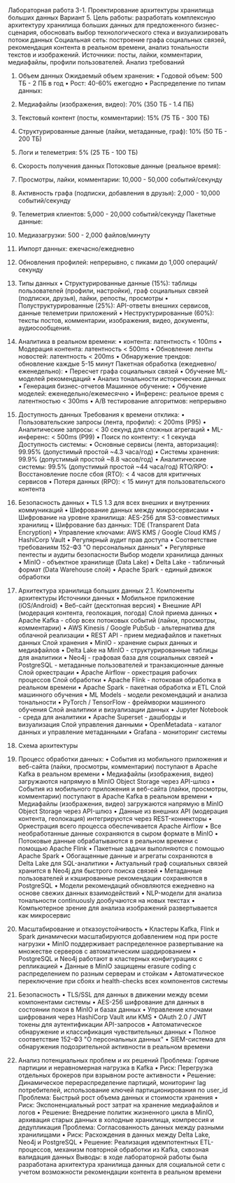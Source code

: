 Лабораторная работа 3-1. Проектирование архитектуры хранилища больших данных
Вариант 5.
Цель работы: разработать комплексную архитектуру хранилища больших
данных для предложенного бизнес-сценария, обосновать выбор технологического
стека и визуализировать потоки данных
Социальная сеть: построение графа социальных связей, рекомендация контента в реальном времени, анализ тональности текстов и изображений. Источники: посты, лайки, комментарии, медиафайлы, профили пользователей.
Анализ требований
1. Объем данных
Ожидаемый объем хранения:
•	Годовой объем: 500 ТБ - 2 ПБ в год
•	Рост: 40-60% ежегодно
•	Распределение по типам данных:
1.	Медиафайлы (изображения, видео): 70% (350 ТБ - 1.4 ПБ)
2.	Текстовый контент (посты, комментарии): 15% (75 ТБ - 300 ТБ)
3.	Структурированные данные (лайки, метаданные, граф): 10% (50 ТБ - 200 ТБ)
4.	Логи и телеметрия: 5% (25 ТБ - 100 ТБ)
2. Скорость получения данных
Потоковые данные (реальное время):
1.	Просмотры, лайки, комментарии: 10,000 - 50,000 событий/секунду
2.	Активность графа (подписки, добавления в друзья): 2,000 - 10,000 событий/секунду
3.	Телеметрия клиентов: 5,000 - 20,000 событий/секунду
Пакетные данные:
1.	Медиазагрузки: 500 - 2,000 файлов/минуту
2.	Импорт данных: ежечасно/ежедневно
3.	Обновления профилей: непрерывно, с пиками до 1,000 операций/секунду
3. Типы данных
•	Структурированные данные (15%): таблицы пользователей (профили, настройки), граф социальных связей (подписки, друзья), лайки, репосты, просмотры
•	Полуструктурированные (25%): API-ответы внешних сервисов, данные телеметрии приложений
•	Неструктурированные (60%): тексты постов, комментарии, изображения, видео, документы, аудиосообщения.
4. Аналитика в реальном времени:
•	контента: латентность < 100ms
•	Модерация контента: латентность < 500ms
•	Обновление ленты новостей: латентность < 200ms
•	Обнаружение трендов: обновление каждые 5-15 минут
Пакетная обработка (ежедневно/еженедельно):
•	Пересчет графа социальных связей
•	Обучение ML-моделей рекомендаций
•	Анализ тональности исторических данных
•	Генерация бизнес-отчетов
Машинное обучение:
•	Обучение моделей: еженедельно/ежемесячно
•	Инференс: реальное время с латентностью < 300ms
•	A/B тестирование алгоритмов: непрерывно
5. Доступность данных
Требования к времени отклика:
•	Пользовательские запросы (лента, профили): < 200ms (P95)
•	Аналитические запросы: < 30 секунд для сложных агрегаций
•	ML-инференс: < 500ms (P99)
•	Поиск по контенту: < 1 секунда
Доступность системы:
•	Основные сервисы (лента, авторизация): 99.95% (допустимый простой ~4.3 часа/год)
•	Системы хранения: 99.9% (допустимый простой ~8.8 часов/год)
•	Аналитические системы: 99.5% (допустимый простой ~44 часа/год)
RTO/RPO:
•	Восстановление после сбоя (RTO): < 4 часов для критичных сервисов
•	Потеря данных (RPO): < 15 минут для пользовательского контента
6. Безопасность данных
•	TLS 1.3 для всех внешних и внутренних коммуникаций
•	Шифрование данных между микросервисами
•	Шифрование на уровне хранилища: AES-256 для S3-совместимых хранилищ
•	Шифрование баз данных: TDE (Transparent Data Encryption)
•	Управление ключами: AWS KMS / Google Cloud KMS / HashiCorp Vault
•	Регулярный аудит прав доступа
•	Соответствие требованиям 152-ФЗ "О персональных данных" 
•	Регулярные пентесты и аудиты безопасности
Выбор модели хранилища данных
•	MinIO - объектное хранилище (Data Lake)
•	Delta Lake - табличный формат (Data Warehouse слой)
•	Apache Spark - единый движок обработки
2. Архитектура хранилища больших данных
2.1. Компоненты архитектуры
Источники данных
•	Мобильное приложение (iOS/Android)
•	Веб-сайт (десктопная версия)
•	Внешние API (модерация контента, геолокация, погода)
Слой приема данных
•	Apache Kafka - сбор всех потоковых событий (лайки, просмотры, комментарии)
•	AWS Kinesis / Google PubSub - альтернатива для облачной реализации
•	REST API - прием медиафайлов и пакетных данных
Слой хранения
•	MinIO - хранение сырых данных и медиафайлов
•	Delta Lake на MinIO - структурированные таблицы для аналитики
•	Neo4j - графовая база для социальных связей
•	PostgreSQL - метаданные пользователей и транзакционные данные
Слой оркестрации
•	Apache Airflow - оркестрация рабочих процессов
Слой обработки
•	Apache Flink - потоковая обработка в реальном времени
•	Apache Spark - пакетная обработка и ETL
Слой машинного обучения
•	ML Models - модели рекомендаций и анализа тональности
•	PyTorch / TensorFlow - фреймворки машинного обучения
Слой аналитики и визуализации данных
•	Jupyter Notebook - среда для аналитики
•	Apache Superset - дашборды и визуализация
Слой управления данными
•	OpenMetadata - каталог данных и управление метаданными
•	Grafana - мониторинг системы
3. Схема архитектуры
 
	
4. Процесс обработки данных:
•	События из мобильного приложения и веб-сайта (лайки, просмотры, комментарии) поступают в Apache Kafka в реальном времени
•	Медиафайлы (изображения, видео) загружаются напрямую в MinIO Object Storage через API-шлюз
•	События из мобильного приложения и веб-сайта (лайки, просмотры, комментарии) поступают в Apache Kafka в реальном времени
•	Медиафайлы (изображения, видео) загружаются напрямую в MinIO Object Storage через API-шлюз
•	Данные из внешних API (модерация контента, геолокация) интегрируются через REST-коннекторы
•	Оркестрация всего процесса обеспечивается Apache Airflow
•	Все необработанные данные сохраняются в сыром формате в MinIO
•	Потоковые данные обрабатываются в реальном времени с помощью Apache Flink
•	Пакетные задачи выполняются с помощью Apache Spark
•	Обогащенные данные и агрегаты сохраняются в Delta Lake для SQL-аналитики
•	Актуальный граф социальных связей хранится в Neo4j для быстрого поиска связей
•	Метаданные пользователей и кэшированные рекомендации сохраняются в PostgreSQL
•	Модели рекомендаций обновляются ежедневно на основе свежих данных взаимодействий
•	NLP-модели для анализа тональности continuously дообучаются на новых текстах
•	Компьютерное зрение для анализа изображений развертывается как микросервис
5. Масштабирование и отказоустойчивость
•	Кластеры Kafka, Flink и Spark динамически масштабируются добавлением нод при росте нагрузки
•	MinIO поддерживает распределенное развертывание на множестве серверов с автоматическим шардированием
•	PostgreSQL и Neo4j работают в кластерных конфигурациях с репликацией
•	Данные в MinIO защищены erasure coding с распределением по разным серверам и стойкам
•	Автоматическое переключение при сбоях и health-checks всех компонентов системы
6. Безопасность
•	TLS/SSL для данных в движении между всеми компонентами системы
•	AES-256 шифрование для данных в состоянии покоя в MinIO и базах данных
•	Управление ключами шифрования через HashiCorp Vault или KMS
•	OAuth 2.0 / JWT токены для аутентификации API-запросов
•	Автоматическое обнаружение и классификация чувствительных данных
•	Полное соответствие 152-ФЗ "О персональных данных"
•	SIEM-система для обнаружения подозрительной активности в реальном времени

7. Анализ потенциальных проблем и их решений
Проблема: Горячие партиции и неравномерная нагрузка в Kafka
•	Риск: Перегрузка отдельных брокеров при взрывном росте активности
•	Решение: Динамическое перераспределение партиций, мониторинг lag потребителей, использование ключей партиционирования по user_id
Проблема: Быстрый рост объема данных и стоимости хранения
•	Риск: Экспоненциальный рост затрат на хранение медиафайлов и логов
•	Решение: Внедрение политик жизненного цикла в MinIO, архивация старых данных в холодные хранилища, компрессия и дедупликация
Проблема: Согласованность данных между разными хранилищами
•	Риск: Расхождения в данных между Delta Lake, Neo4j и PostgreSQL
•	Решение: Реализация идемпотентных ETL-процессов, механизм повторной обработки из Kafka, сквозная валидация данных
Выводы: в ходе лабораторной работы была разработана архитектура хранилища данных для социальной сети с учетом возможности рекомендации контента в реальном времени	



